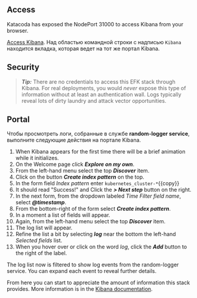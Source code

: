 ## Access ##

Katacoda has exposed the NodePort 31000 to access Kibana from your browser. 

[Access Kibana](https://[[HOST_SUBDOMAIN]]-31000-[[KATACODA_HOST]].environments.katacoda.com/). Над областью командной строки с надписью `Kibana` находится вкладка, которая ведет на тот же портал Kibana. 

## Security ##

> **_Tip:_** There are no credentials to access this EFK stack through Kibana. For real deployments, you would _never_ expose this type of information without at least an authentication wall. Logs typically reveal lots of dirty laundry and attack vector opportunities.

## Portal ##

Чтобы просмотреть логи, собранные в службе **random-logger service**, выполните следующие действия на портале Kibana.

1. When Kibana appears for the first time there will be a brief animation while it initializes.
1. On the Welcome page click **_Explore on my own_**.
1. From the left-hand menu select the top **_Discover_** item.
1. Click on the button **_Create index pattern_** on the top.
1. In the form field _Index pattern_ enter `kubernetes_cluster-*`{{copy}}
1. It should read "Success!" and Click the **_> Next step_** button on the right.
1. In the next form, from the dropdown labeled _Time Filter field name_, select **_@timestamp_**.
1. From the bottom-right of the form select **_Create index pattern_**.
1. In a moment a list of fields will appear.
1. Again, from the left-hand menu select the top **_Discover_** item.
1. The log list will appear.
1. Refine the list a bit by selecting **_log_** near the bottom the left-hand _Selected fields_ list.
1. When you hover over or click on the word _log_, click the **_Add_** button to the right of the label.

The log list now is filtered to show log events from the random-logger service. You can expand each event to reveal further details.

From here you can start to appreciate the amount of information this stack provides. More information is in the [Kibana documentation](https://www.elastic.co/guide/en/kibana/current/getting-started.html).
